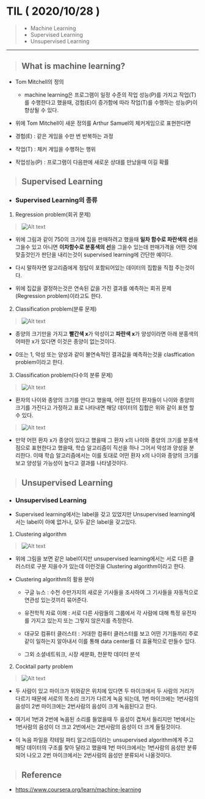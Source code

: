 # TIL ( 2020/10/28 )
>- Machine Learning 
>- Supervised Learning
>- Unsupervised Learning

---

> ## What is machine learning?

- Tom Mitchell의 정의 
    - machine learning은 프로그램이 일정 수준의 작업 성능(P)를 가지고 작업(T)를 수행한다고 했을때, 겅험(E)이 증가함에 따라 작업(T)를 수행하는 성능(P)이 향상될 수 있다.

- 위에 Tom Mitchell이 새운 정의를 Arthur Samuel의 체커게임으로 표현한다면
- 경험(E) : 같은 게임을 수만 번 반복하는 과정
- 작업(T) : 체커 게임을 수행하는 행위
- 작업성능(P) : 프로그램이 다음판에 새로운 상대를 만났을때 이길 확률 


> ## Supervised Learning

- ### Supervised Learning의 종류

1. Regression problem(회귀 문제)
> ![Alt text](../image/Machine/10.28/001.png)

- 위에 그림과 같이 750의 크기에 집을 판매하려고 했을때 **일차 함수로 파란색의 선**을 그을수 있고 아니면 **이차함수로 분홍색의 선**을 그을수 있는데 판매가격을 어떤 것에 맞출것인가 판단을 내리는것이 supervised learning에 간단한 예이다.

- 다시 말하자면 알고리즘에게 정답이 포함되어있는 데이터의 집합을 직접 주는것이다.

- 위에 집값을 결정하는것은 연속된 값을 가진 결과를 예측하는 회귀 문제(Regression problem)이라고도 한다.

2. Classification problem(분류 문제)
> ![Alt text](../image/Machine/10.28/002.png)

- 종양의 크기만을 가지고 **빨간색 x**가 악성이고 **파란색 x**가 양성이라면 아래 분홍색의 어떠한 x가 있다면 이것은 종양이 없는것이다. 

- 0또는 1, 악성 또는 양성과 같이 불연속적인 결과값을 예측하는것을 clasffication problem이라고 한다. 

3. Classification problem(다수의 분류 문제)
> ![Alt text](../image/Machine/10.28/003.png)
-  환자의 나이와 종양의 크기를 안다고 했을때, 어떤 집단의 환자들이 나이와 종양의 크기를 가진다고 가정하고 표로 나타내면 해당 데이터의 집합은 위와 같이 표현 할 수 있다.

> ![Alt text](../image/Machine/10.28/004.png)
- 만약 어떤 환자 x가 종양이 있다고 했을때 그 환자 x의 나이와 종양의 크기를 분홍색점으로 표현한다고 했을때, 학습 알고리즘이 직선을 하나 그어서 악성과 양성을 분리한다. 이때 학습 알고리즘에서는 이를 토대로 어떤 환자 x의 나이와 종양의 크기를 보고 양성일 가능성이 높다고 결과를 나타낼것이다.

> ## Unsupervised Learning

- ### Unsupervised Learning

- Supervised learning에서는 label을 갖고 있었지만 Unsupervised learning에서는 label이 아예 없거나, 모두 같은 label을 갖고있다.

1. Clustering algorithm

> ![Alt text](../image/Machine/10.28/005.png)

- 위에 그림을 보면 같은 label이지만 unsupervised learning에서는 서로 다른 클러스터로 구분 지을수가 있는데 이런것을 Clustering algorithm이라고 한다.

- Clustering algorithm의 활용 분야
    - 구글 뉴스 : 수천 수만가지의 새로운 기사들을 조사하여 그 기사들을 자동적으로 연관성 있는것끼리 묶어준다. 

    - 유전학적 자료 이해 : 서로 다른 사람들의 그룹에서 각 사람에 대해 특정 유전자를 가지고 있는지 또는 그렇지 않은지를 측정한다. 

    - 대규모 컴퓨터 클러스터 : 거대한 컴퓨터 클러스터를 보고 어떤 기기들끼리 주로 같이 일하는지 알아내서 이를 통해 data center를 더 효율적으로 만들수 있다.

    - 그외 소셜네트워크, 시장 세분화, 천문학 데이터 분석

2. Cocktail party problem

> ![Alt text](../image/Machine/10.28/006.png)

- 두 사람이 있고 마이크가 위와같은 위치에 있다면 두 마이크에서 두 사람의 거리가 다르기 때문에 서로의 목소리 크기가 다르게 녹음 되는데, 1번 마이크에는 1번사람의 음성이 2번 마이크에는 2번사람의 음성이 크게 녹음된다고 한다.

- 여기서 1번과 2번에 녹음된 소리를 들었을때 두 음성이 겹쳐서 들리지만 1번에서는 1번사람의 음성이 더 크고 2번에서는 2번사람의 음성이 더 크게 들릴것이다. 

 - 이 녹음 파일을 칵테일 파티 알고리듬이라는 unsupervised algorithm에게 주고 해당 데이터의 구조를 찾아 달라고 했을때 1번 마이크에서는 1번사람의 음성만 분류되어 나오고 2번 마이크에서는 2번사람의 음성만 분류되서 나올것이다. 

 >## Reference
- https://www.coursera.org/learn/machine-learning